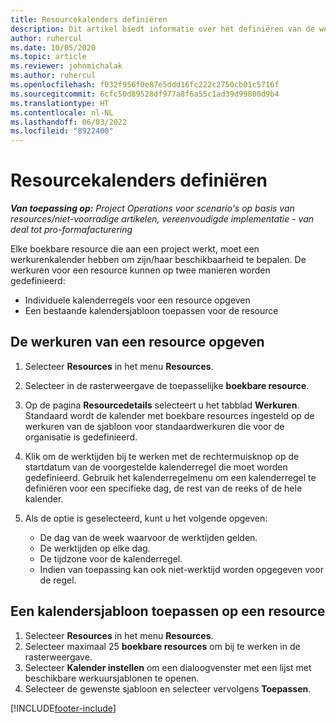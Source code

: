 ```yaml
---
title: Resourcekalenders definiëren
description: Dit artikel biedt informatie over het definiëren van de werkurenkalenders voor resources in Project Operations.
author: ruhercul
ms.date: 10/05/2020
ms.topic: article
ms.reviewer: johnmichalak
ms.author: ruhercul
ms.openlocfilehash: f032f956f0e87e5ddd16fc222c2750cb01c5716f
ms.sourcegitcommit: 6cfc50d89528df977a8f6a55c1ad39d99800d9b4
ms.translationtype: HT
ms.contentlocale: nl-NL
ms.lasthandoff: 06/03/2022
ms.locfileid: "8922400"
---
```

# <a name="define-resource-calendars"></a>Resourcekalenders definiëren

_**Van toepassing op:** Project Operations voor scenario's op basis van resources/niet-voorradige artikelen, vereenvoudigde implementatie - van deal tot pro-formafacturering_

Elke boekbare resource die aan een project werkt, moet een werkurenkalender hebben om zijn/haar beschikbaarheid te bepalen. De werkuren voor een resource kunnen op twee manieren worden gedefinieerd: 

   - Individuele kalenderregels voor een resource opgeven
   - Een bestaande kalendersjabloon toepassen voor de resource

## <a name="define-a-resources-working-hours"></a>De werkuren van een resource opgeven

1. Selecteer **Resources** in het menu **Resources**.
2. Selecteer in de rasterweergave de toepasselijke **boekbare resource**.
3. Op de pagina **Resourcedetails** selecteert u het tabblad **Werkuren**. Standaard wordt de kalender met boekbare resources ingesteld op de werkuren van de sjabloon voor standaardwerkuren die voor de organisatie is gedefinieerd.
4. Klik om de werktijden bij te werken met de rechtermuisknop op de startdatum van de voorgestelde kalenderregel die moet worden gedefinieerd. Gebruik het kalenderregelmenu om een kalenderregel te definiëren voor een specifieke dag, de rest van de reeks of de hele kalender.
5. Als de optie is geselecteerd, kunt u het volgende opgeven:

    - De dag van de week waarvoor de werktijden gelden.
    - De werktijden op elke dag.
    - De tijdzone voor de kalenderregel.
    - Indien van toepassing kan ook niet-werktijd worden opgegeven voor de regel.

## <a name="applying-a-calendar-template-to-a-resource"></a>Een kalendersjabloon toepassen op een resource

1. Selecteer **Resources** in het menu **Resources**.
2. Selecteer maximaal 25 **boekbare resources** om bij te werken in de rasterweergave.
3. Selecteer **Kalender instellen** om een dialoogvenster met een lijst met beschikbare werkuursjablonen te openen.
4. Selecteer de gewenste sjabloon en selecteer vervolgens **Toepassen**.


[!INCLUDE[footer-include](../includes/footer-banner.md)]